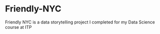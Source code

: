 Friendly-NYC
============

Friendly NYC is a data storytelling project I completed for my Data Science course at ITP
